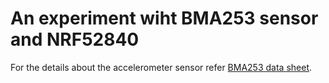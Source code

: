 # An experiment wiht BMA253 sensor and NRF52840

For the details about the accelerometer sensor refer [BMA253 data sheet](https://www.bosch-sensortec.com/media/boschsensortec/downloads/datasheets/bst-bma253-ds000.pdf).



